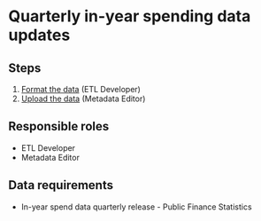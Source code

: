 # Quarterly in-year spending data updates

## Steps

1. [Format the data](../operations-actions/adding-modifying-information-on-the-site/adding-structured-fiscal-data-to-openspending/in-year-spending-data.md) \(ETL Developer\)
2. [Upload the data](../operations-actions/adding-modifying-information-on-the-site/adding-structured-fiscal-data-to-openspending/in-year-spending-data.md#uploading-the-data) \(Metadata Editor\)

## Responsible roles

* ETL Developer
* Metadata Editor

## Data requirements

* In-year spend data quarterly release - Public Finance Statistics

